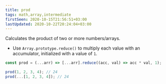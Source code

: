 ```yaml
---
title: prod
tags: math,array,intermediate
firstSeen: 2020-10-15T21:56:51+03:00
lastUpdated: 2020-10-22T20:24:04+03:00
---
```


Calculates the product of two or more numbers/arrays.

- Use `Array.prototype.reduce()` to multiply each value with an accumulator, initialized with a value of `1`.

```js
const prod = (...arr) => [...arr].reduce((acc, val) => acc * val, 1);
```

```js
prod(1, 2, 3, 4); // 24
prod(...[1, 2, 3, 4]); // 24
```
